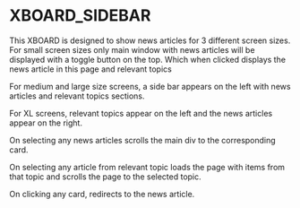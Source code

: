 # XBOARD_SIDEBAR

This XBOARD is designed to show news articles for 3 different screen sizes. 
For small screen sizes only main window with news articles will be displayed with a toggle button on the top. 
Which when clicked displays the news article in this page and relevant topics

For medium and large size screens, a side bar appears on the left with news articles and relevant topics sections.

For XL screens, relevant topics appear on the left and the news articles appear on the right.

On selecting any news articles scrolls the main div to the corresponding card.

On selecting any article from relevant topic loads the page with items from that topic and scrolls the page to the selected topic.

On clicking any card, redirects to the news article.
